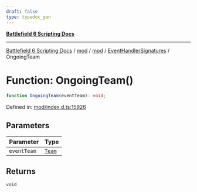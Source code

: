 ```yaml
---
draft: false
type: typedoc_gen
---
```


[**Battlefield 6 Scripting Docs**](../../../../_index.md)

***

[Battlefield 6 Scripting Docs](../../../../_index.md) / [mod](../../../_index.md) / [mod](../../_index.md) / [EventHandlerSignatures](../_index.md) / OngoingTeam

# Function: OngoingTeam()

```ts
function OngoingTeam(eventTeam): void;
```

Defined in: [mod/index.d.ts:15926](https://github.com/battlefield-portal-community/portal-docs/blob/ff09b2690670f74de7e97198022e5a97ff1161ff/generators/santiago/mod/index.d.ts#L15926)

## Parameters

| Parameter | Type |
| ------ | ------ |
| `eventTeam` | [`Team`](../../Team/_index.md) |

## Returns

`void`
